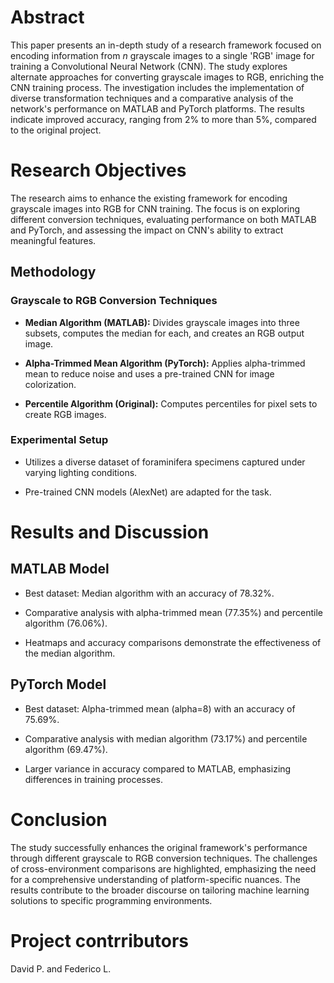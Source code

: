 # Abstract

This paper presents an in-depth study of a research framework focused on encoding information from *n* grayscale images to a single 'RGB' image for training a Convolutional Neural Network (CNN). The study explores alternate approaches for converting grayscale images to RGB, enriching the CNN training process. The investigation includes the implementation of diverse transformation techniques and a comparative analysis of the network's performance on MATLAB and PyTorch platforms. The results indicate improved accuracy, ranging from 2% to more than 5%, compared to the original project.

# Research Objectives

The research aims to enhance the existing framework for encoding grayscale images into RGB for CNN training. The focus is on exploring different conversion techniques, evaluating performance on both MATLAB and PyTorch, and assessing the impact on CNN's ability to extract meaningful features.

## Methodology

### Grayscale to RGB Conversion Techniques

- **Median Algorithm (MATLAB):** Divides grayscale images into three subsets, computes the median for each, and creates an RGB output image.

- **Alpha-Trimmed Mean Algorithm (PyTorch):** Applies alpha-trimmed mean to reduce noise and uses a pre-trained CNN for image colorization.

- **Percentile Algorithm (Original):** Computes percentiles for pixel sets to create RGB images.

### Experimental Setup

- Utilizes a diverse dataset of foraminifera specimens captured under varying lighting conditions.
  
- Pre-trained CNN models (AlexNet) are adapted for the task.

# Results and Discussion

## MATLAB Model

- Best dataset: Median algorithm with an accuracy of 78.32%.

- Comparative analysis with alpha-trimmed mean (77.35%) and percentile algorithm (76.06%).

- Heatmaps and accuracy comparisons demonstrate the effectiveness of the median algorithm.

## PyTorch Model

- Best dataset: Alpha-trimmed mean (alpha=8) with an accuracy of 75.69%.

- Comparative analysis with median algorithm (73.17%) and percentile algorithm (69.47%).

- Larger variance in accuracy compared to MATLAB, emphasizing differences in training processes.

# Conclusion

The study successfully enhances the original framework's performance through different grayscale to RGB conversion techniques. The challenges of cross-environment comparisons are highlighted, emphasizing the need for a comprehensive understanding of platform-specific nuances. The results contribute to the broader discourse on tailoring machine learning solutions to specific programming environments.

# Project contrributors
David P. and Federico L.

